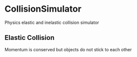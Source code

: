 # CollisionSimulator
Physics elastic and inelastic collision simulator 
## Elastic Collision
Momentum is conserved but objects do not stick to each other
